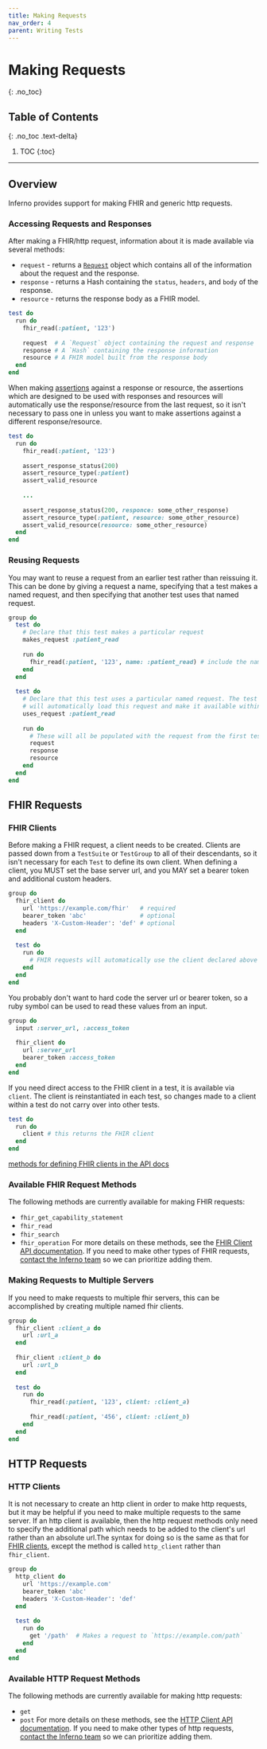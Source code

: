 ```yaml
---
title: Making Requests
nav_order: 4
parent: Writing Tests
---
```

# Making Requests
{: .no_toc}

## Table of Contents
{: .no_toc .text-delta}

1. TOC
{:toc}
---
## Overview
Inferno provides support for making FHIR and generic http requests.

### Accessing Requests and Responses
After making a FHIR/http request, information about it is made available via several
methods:
- `request` - returns a [`Request`](/docs/Inferno/Entities/Request.html) object
  which contains all of the information about the request and the response.
- `response` - returns a Hash containing the `status`, `headers`, and `body` of
  the response.
- `resource` - returns the response body as a FHIR model.

```ruby
test do
  run do
    fhir_read(:patient, '123')
    
    request  # A `Request` object containing the request and response
    response # A `Hash` containing the response information
    resource # A FHIR model built from the response body
  end
end
```

When making [assertions](/docs/Inferno/DSL/Assertions.html) against a response
or resource, the assertions which are designed to be used with responses and
resources will automatically use the response/resource from the last request, so
it isn't necessary to pass one in unless you want to make assertions against a
different response/resource.

```ruby
test do
  run do
    fhir_read(:patient, '123')
    
    assert_response_status(200)
    assert_resource_type(:patient)
    assert_valid_resource
    
    ...
    
    assert_response_status(200, responce: some_other_response)
    assert_resource_type(:patient, resource: some_other_resource)
    assert_valid_resource(resource: some_other_resource)
  end
end
```

### Reusing Requests
You may want to reuse a request from an earlier test rather than reissuing it.
This can be done by giving a request a name, specifying that a test makes a
named request, and then specifying that another test uses that named request.

```ruby
group do
  test do
    # Declare that this test makes a particular request
    makes_request :patient_read
    
    run do
      fhir_read(:patient, '123', name: :patient_read) # include the name
    end
  end
  
  test do
    # Declare that this test uses a particular named request. The test runner
    # will automatically load this request and make it available within the test.
    uses_request :patient_read
    
    run do
      # These will all be populated with the request from the first test
      request
      response
      resource
    end
  end
end
```

## FHIR Requests

### FHIR Clients
Before making a FHIR request, a client needs to be created. Clients are passed
down from a `TestSuite` or `TestGroup` to all of their descendants, so it isn't
necessary for each `Test` to define its own client. When defining a client, you
MUST set the base server url, and you MAY set a bearer token and additional
custom headers.

```ruby
group do
  fhir_client do
    url 'https://example.com/fhir'   # required
    bearer_token 'abc'               # optional
    headers 'X-Custom-Header': 'def' # optional
  end
  
  test do
    run do
      # FHIR requests will automatically use the client declared above
    end
  end
end
```

You probably don't want to hard code the server url or bearer token, so a ruby
symbol can be used to read these values from an input.

```ruby
group do
  input :server_url, :access_token
  
  fhir_client do
    url :server_url
    bearer_token :access_token
  end
end
```

If you need direct access to the FHIR client in a test, it is available via
`client`. The client is reinstantiated in each test, so changes made to a client
within a test do not carry over into other tests.

```ruby
test do
  run do
    client # this returns the FHIR client
  end
end
```
[methods for defining FHIR clients in the API docs](/docs/Inferno/DSL/FHIRClientBuilder.html)

### Available FHIR Request Methods
The following methods are currently available for making FHIR requests:
- `fhir_get_capability_statement`
- `fhir_read`
- `fhir_search`
- `fhir_operation`
For more details on these methods, see the [FHIR Client API
documentation](/docs/Inferno/DSL/FHIRClient.html). If you need to make other
types of FHIR requests, [contact the Inferno team](/#contact-the-inferno-team)
so we can prioritize adding them.

### Making Requests to Multiple Servers
If you need to make requests to multiple fhir servers, this can be accomplished
by creating multiple named fhir clients.

```ruby
group do
  fhir_client :client_a do
    url :url_a
  end
  
  fhir_client :client_b do
    url :url_b
  end
  
  test do
    run do
      fhir_read(:patient, '123', client: :client_a)
      
      fhir_read(:patient, '456', client: :client_b)
    end
  end
end
```

## HTTP Requests

### HTTP Clients
It is not necessary to create an http client in order to make http requests, but
it may be helpful if you need to make multiple requests to the same server. If
an http client is available, then the http request methods only need to specify
the additional path which needs to be added to the client's url rather than an
absolute url.The syntax for doing so is the same as that for [FHIR
clients](#fhir-clients), except the method is called `http_client` rather than
`fhir_client`.

```ruby
group do
  http_client do
    url 'https://example.com'
    bearer_token 'abc'
    headers 'X-Custom-Header': 'def'
  end
  
  test do
    run do
      get '/path'  # Makes a request to `https://example.com/path`
    end
  end
end

```

### Available HTTP Request Methods
The following methods are currently available for making http requests:
- `get`
- `post`
For more details on these methods, see the [HTTP Client API
documentation](/docs/Inferno/DSL/HTTPClient.html). If you need to make other
types of http requests, [contact the Inferno team](/#contact-the-inferno-team)
so we can prioritize adding them.
